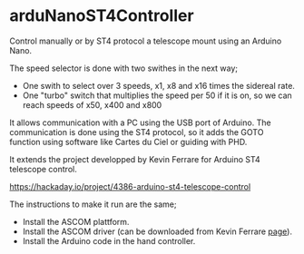 # arduNanoST4Controller
Control manually or by ST4 protocol a telescope mount using an Arduino Nano.

The speed selector is done with two swithes in the next way;

- One swith to select over 3 speeds, x1, x8 and x16 times the sidereal rate.
- One "turbo" switch that multiplies the speed per 50 if it is on, so we can reach speeds of x50, x400 and x800
  
It allows communication with a PC using the USB port of Arduino. The communication is done using the ST4 protocol, so it adds the GOTO function using software like Cartes du Ciel or guiding with PHD. 

It extends the project developped by Kevin Ferrare for Arduino ST4 telescope control.

https://hackaday.io/project/4386-arduino-st4-telescope-control

The instructions to make it run are the same;

- Install the ASCOM plattform.
- Install the ASCOM driver (can be downloaded from Kevin Ferrare <a href="https://drive.google.com/file/d/0B04IJvbw0nqmeHJLQS13eVotQ3M/viewB">page</A>).
- Install the Arduino code in the hand controller.
